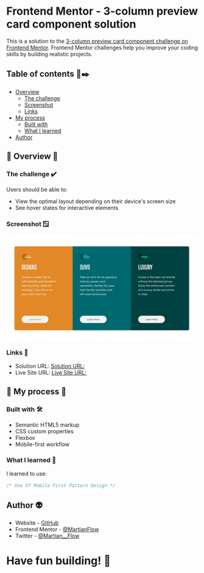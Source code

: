 # Frontend Mentor - 3-column preview card component solution

This is a solution to the [3-column preview card component challenge on Frontend Mentor](https://www.frontendmentor.io/challenges/3column-preview-card-component-pH92eAR2-). Frontend Mentor challenges help you improve your coding skills by building realistic projects.  

## Table of contents 📝✒️

- [Overview](#overview)
  - [The challenge](#the-challenge)
  - [Screenshot](#screenshot)
  - [Links](#links)
- [My process](#my-process)
  - [Built with](#built-with)
  - [What I learned](#what-i-learned)
- [Author](#author)


## 📇 Overview 📇

### The challenge ✔️

Users should be able to:

- View the optimal layout depending on their device's screen size
- See hover states for interactive elements

### Screenshot 🪟

![](./Screenshot.jpg)

### Links 🔗

- Solution URL: [Solution URL:](https://github.com/MartianFlow/challengue-3-column-preview-card-component)
- Live Site URL: [Live Site URL:](https://martianflow.github.io/challengue-3-column-preview-card-component/)

## 🧩 My process 🧩

### Built with  🛠

- Semantic HTML5 markup
- CSS custom properties
- Flexbox
- Mobile-first workflow

### What I learned 🥇

I learned to use:

```css
/* Use Of Mobile First Pattern Design */

```

## Author 👽

- Website - [GitHub](https://github.com/MartianFlow)
- Frontend Mentor - [@MartianFlow](https://www.frontendmentor.io/profile/MartianFlow)
- Twitter - [@Martian__Flow](https://twitter.com/Martian__Flow)


#  Have fun building! 🚀